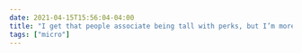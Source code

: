```yaml
---
date: 2021-04-15T15:56:04-04:00
title: "I get that people associate being tall with perks, but I’m more likely to remember things like how this “which standing desk converter is right for you?” quiz has only two options for someone over 6’1”, one of which may still be too short for me."
tags: ["micro"]
---
```

